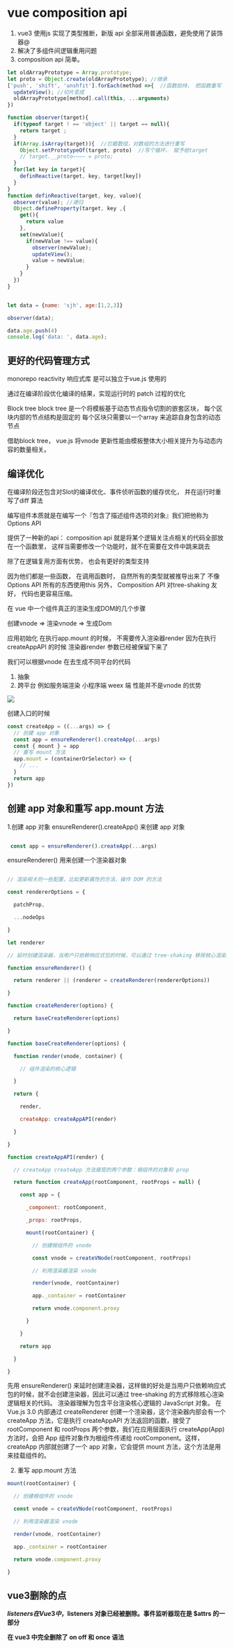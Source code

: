 # vue composition api

1. vue3 使用js 实现了类型推断，新版 api 全部采用普通函数，避免使用了装饰器@
2. 解决了多组件间逻辑重用问题
3. composition api 简单。

```js
let oldArrayPrototype = Array.prototype;
let proto = Object.create(oldArrayPrototype); //继承
['push', 'shift', 'unshfit'].forEach(method =>{  //函数劫持， 把函数重写  内部 继续调用老的方法
  updateView(); //切片变成
  oldArrayPrototype[method].call(this, ...arguments)
})

function observer(target){
  if(typeof target ! == 'object' || target == null){
    return target ;
  }
  if(Array.isArray(target)){  //拦截数组，对数组的方法进行重写
    Object.setPrototypeOf(target, proto)  //写个循环， 赋予给target
    // target.__proto———— = proto;
  }
  for(let key in target){
    definReactive(target, key, target[key])
  }
}
function definReactive(target, key, value){
  observer(value); //递归
  Object.defineProperty(target, key ,{
    get(){
      return value
    },
    set(newValue){
      if(newValue !== value){
        observer(newValue);
        updateView();
        value = newValue;
      }
    }
  })
}


let data = {name: 'sjh', age:[1,2,3]}

observer(data);

data.age.push(4)
console.log('data: ', data.age);


```

## 更好的代码管理方式

monorepo
reactivity 响应式库 是可以独立于vue.js 使用的

通过在编译阶段优化编译的结果，实现运行时的 patch 过程的优化

Block tree
block tree 是一个将模板基于动态节点指令切割的嵌套区块， 每个区块内部的节点结构是固定的
每个区块只需要以一个array 来追踪自身包含的动态节点

借助block tree， vue.js 将vnode 更新性能由模板整体大小相关提升为与动态内容的数量相关。

## 编译优化

在编译阶段还包含对Slot的编译优化、事件侦听函数的缓存优化， 并在运行时重写了diff 算法

编写组件本质就是在编写一个『包含了描述组件选项的对象』我们把他称为 Options API

提供了一种新的api： composition api
就是将某个逻辑关注点相关的代码全部放在一个函数里， 这样当需要修改一个功能时，就不在需要在文件中跳来跳去

除了在逻辑复用方面有优势， 也会有更好的类型支持

因为他们都是一些函数， 在调用函数时， 自然所有的类型就被推导出来了 不像Options API 所有的东西使用this
另外， Composition API 对tree-shaking 友好， 代码也更容易压缩。

在 vue 中一个组件真正的渲染生成DOM的几个步骤

创建vnode => 渲染vnode => 生成Dom

应用初始化
在执行app.mount 的时候， 不需要传入渲染器render
因为在执行createAppAPI 的时候 渲染器render 参数已经被保留下来了

我们可以根据vnode 在去生成不同平台的代码

1. 抽象
2. 跨平台
例如服务端渲染 小程序端  weex 端
性能并不是vnode 的优势

![](https://tva1.sinaimg.cn/large/0081Kckwgy1gkzj8497i1j312a0eiado.jpg)

创建入口的时候

```js
const createApp = ((...args) => {
  // 创建 app 对象
  const app = ensureRenderer().createApp(...args)
  const { mount } = app
  // 重写 mount 方法
  app.mount = (containerOrSelector) => {
    // ...
  }
  return app
})

```

## 创建 app 对象和重写 app.mount 方法

1.创建 app 对象
 ensureRenderer().createApp() 来创建 app 对象

```js

 const app = ensureRenderer().createApp(...args)
```

 ensureRenderer() 用来创建一个渲染器对象

```js

// 渲染相关的一些配置，比如更新属性的方法，操作 DOM 的方法

const rendererOptions = {

  patchProp,

  ...nodeOps

}

let renderer

// 延时创建渲染器，当用户只依赖响应式包的时候，可以通过 tree-shaking 移除核心渲染逻辑相关的代码

function ensureRenderer() {

  return renderer || (renderer = createRenderer(rendererOptions))

}

function createRenderer(options) {

  return baseCreateRenderer(options)

}

function baseCreateRenderer(options) {

  function render(vnode, container) {

    // 组件渲染的核心逻辑

  }

  return {

    render,

    createApp: createAppAPI(render)

  }

}

function createAppAPI(render) {

  // createApp createApp 方法接受的两个参数：根组件的对象和 prop

  return function createApp(rootComponent, rootProps = null) {

    const app = {

      _component: rootComponent,

      _props: rootProps,

      mount(rootContainer) {

        // 创建根组件的 vnode

        const vnode = createVNode(rootComponent, rootProps)

        // 利用渲染器渲染 vnode

        render(vnode, rootContainer)

        app._container = rootContainer

        return vnode.component.proxy

      }

    }

    return app

  }

}
```

先用 ensureRenderer() 来延时创建渲染器，这样做的好处是当用户只依赖响应式包的时候，就不会创建渲染器，因此可以通过 tree-shaking 的方式移除核心渲染逻辑相关的代码。
渲染器理解为包含平台渲染核心逻辑的 JavaScript 对象。
在 Vue.js 3.0 内部通过 createRenderer 创建一个渲染器，这个渲染器内部会有一个 createApp 方法，它是执行 createAppAPI 方法返回的函数，接受了 rootComponent 和 rootProps 两个参数，我们在应用层面执行 createApp(App) 方法时，会把 App 组件对象作为根组件传递给 rootComponent。这样，createApp 内部就创建了一个 app 对象，它会提供 mount 方法，这个方法是用来挂载组件的。

2. 重写 app.mount 方法

```js
mount(rootContainer) {

  // 创建根组件的 vnode

  const vnode = createVNode(rootComponent, rootProps)

  // 利用渲染器渲染 vnode

  render(vnode, rootContainer)

  app._container = rootContainer

  return vnode.component.proxy

}

```

## vue3删除的点

**$listeners 在 Vue 3 中，$listeners 对象已经被删除。事件监听器现在是 $attrs 的一部分**

**在 vue3 中完全删除了 on off 和 once 语法**
